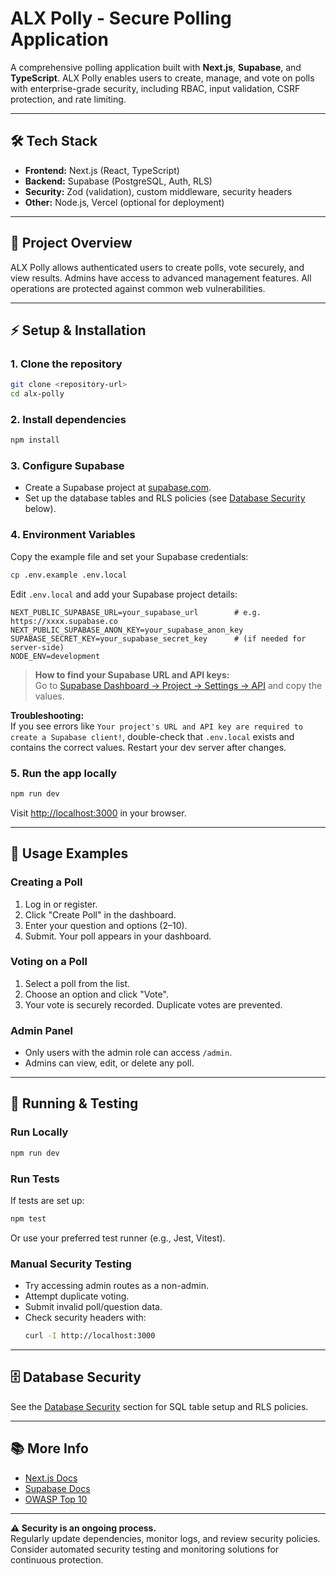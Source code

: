 # ALX Polly - Secure Polling Application

A comprehensive polling application built with **Next.js**, **Supabase**, and **TypeScript**. ALX Polly enables users to create, manage, and vote on polls with enterprise-grade security, including RBAC, input validation, CSRF protection, and rate limiting.

---

## 🛠️ Tech Stack

- **Frontend:** Next.js (React, TypeScript)
- **Backend:** Supabase (PostgreSQL, Auth, RLS)
- **Security:** Zod (validation), custom middleware, security headers
- **Other:** Node.js, Vercel (optional for deployment)

---

## 🚀 Project Overview

ALX Polly allows authenticated users to create polls, vote securely, and view results. Admins have access to advanced management features. All operations are protected against common web vulnerabilities.

---

## ⚡ Setup & Installation

### 1. **Clone the repository**

```bash
git clone <repository-url>
cd alx-polly
```

### 2. **Install dependencies**

```bash
npm install
```

### 3. **Configure Supabase**

- Create a Supabase project at [supabase.com](https://supabase.com).
- Set up the database tables and RLS policies (see [Database Security](#database-security) below).

### 4. **Environment Variables**

Copy the example file and set your Supabase credentials:

```bash
cp .env.example .env.local
```

Edit `.env.local` and add your Supabase project details:

```env
NEXT_PUBLIC_SUPABASE_URL=your_supabase_url        # e.g. https://xxxx.supabase.co
NEXT_PUBLIC_SUPABASE_ANON_KEY=your_supabase_anon_key
SUPABASE_SECRET_KEY=your_supabase_secret_key      # (if needed for server-side)
NODE_ENV=development
```

> **How to find your Supabase URL and API keys:**  
> Go to [Supabase Dashboard → Project → Settings → API](https://supabase.com/dashboard/project/_/settings/api) and copy the values.

**Troubleshooting:**  
If you see errors like `Your project's URL and API key are required to create a Supabase client!`, double-check that `.env.local` exists and contains the correct values. Restart your dev server after changes.

### 5. **Run the app locally**

```bash
npm run dev
```

Visit [http://localhost:3000](http://localhost:3000) in your browser.

---

## 📝 Usage Examples

### **Creating a Poll**

1. Log in or register.
2. Click "Create Poll" in the dashboard.
3. Enter your question and options (2–10).
4. Submit. Your poll appears in your dashboard.

### **Voting on a Poll**

1. Select a poll from the list.
2. Choose an option and click "Vote".
3. Your vote is securely recorded. Duplicate votes are prevented.

### **Admin Panel**

- Only users with the admin role can access `/admin`.
- Admins can view, edit, or delete any poll.

---

## 🧪 Running & Testing

### **Run Locally**

```bash
npm run dev
```

### **Run Tests**

If tests are set up:

```bash
npm test
```

Or use your preferred test runner (e.g., Jest, Vitest).

### **Manual Security Testing**

- Try accessing admin routes as a non-admin.
- Attempt duplicate voting.
- Submit invalid poll/question data.
- Check security headers with:
  ```bash
  curl -I http://localhost:3000
  ```

---

## 🗄️ Database Security

See the [Database Security](#database-security) section for SQL table setup and RLS policies.

---

## 📚 More Info

- [Next.js Docs](https://nextjs.org/docs)
- [Supabase Docs](https://supabase.com/docs)
- [OWASP Top 10](https://owasp.org/www-project-top-ten/)

---

**⚠️ Security is an ongoing process.**  
Regularly update dependencies, monitor logs, and review security policies. Consider automated security testing and monitoring solutions for continuous protection.
